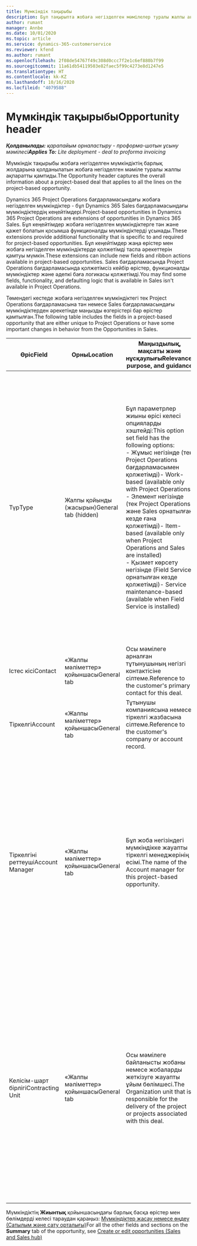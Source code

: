 ```yaml
---
title: Мүмкіндік тақырыбы
description: Бұл тақырыпта жобаға негізделген мәмілелер туралы жалпы ақпарат және жобаға негізделген мүмкіндік жолдары туралы ақпарат берілген.
author: rumant
manager: Annbe
ms.date: 10/01/2020
ms.topic: article
ms.service: dynamics-365-customerservice
ms.reviewer: kfend
ms.author: rumant
ms.openlocfilehash: 2f08de54767f49c308d0ccc7f2e1c6ef880b7f99
ms.sourcegitcommit: 11a61db54119503e82faec5f99c4273e8d1247e5
ms.translationtype: HT
ms.contentlocale: kk-KZ
ms.lasthandoff: 10/16/2020
ms.locfileid: "4079588"
---
```

# <a name="opportunity-header"></a><span data-ttu-id="7a10b-103">Мүмкіндік тақырыбы</span><span class="sxs-lookup"><span data-stu-id="7a10b-103">Opportunity header</span></span>

<span data-ttu-id="7a10b-104">_**Қолданылады:** қарапайым орналастыру - проформа-шотын ұсыну мәмілесі_</span><span class="sxs-lookup"><span data-stu-id="7a10b-104">_**Applies To:** Lite deployment - deal to proforma invoicing_</span></span>

<span data-ttu-id="7a10b-105">Мүмкіндік тақырыбы жобаға негізделген мүмкіндіктің барлық жолдарына қолданылатын жобаға негізделген мәміле туралы жалпы ақпаратты қамтиды.</span><span class="sxs-lookup"><span data-stu-id="7a10b-105">The Opportunity header captures the overall information about a project-based deal that applies to all the lines on the project-based opportunity.</span></span>

<span data-ttu-id="7a10b-106">Dynamics 365 Project Operations бағдарламасындағы жобаға негізделген мүмкіндіктер - бұл Dynamics 365 Sales бағдарламасындағы мүмкіндіктердің кеңейтімдері.</span><span class="sxs-lookup"><span data-stu-id="7a10b-106">Project-based opportunities in Dynamics 365 Project Operations are extensions of opportunities in Dynamics 365 Sales.</span></span> <span data-ttu-id="7a10b-107">Бұл кеңейтімдер жобаға негізделген мүмкіндіктерге тән және қажет болатын қосымша функционалды мүмкіндіктерді ұсынады.</span><span class="sxs-lookup"><span data-stu-id="7a10b-107">These extensions provide additional functionality that is specific to and required for project-based opportunities.</span></span> <span data-ttu-id="7a10b-108">Бұл кеңейтімдер жаңа өрістер мен жобаға негізделген мүмкіндіктерде қолжетімді таспа әрекеттерін қамтуы мүмкін.</span><span class="sxs-lookup"><span data-stu-id="7a10b-108">These extensions can include new fields and ribbon actions available in project-based opportunities.</span></span> <span data-ttu-id="7a10b-109">Sales бағдарламасында Project Operations бағдарламасында қолжетімсіз кейбір өрістер, функционалды мүмкіндіктер және әдепкі баға логикасы қолжетімді.</span><span class="sxs-lookup"><span data-stu-id="7a10b-109">You may find some fields, functionality, and defaulting logic that is available in Sales isn't available in Project Operations.</span></span>

<span data-ttu-id="7a10b-110">Төмендегі кестеде жобаға негізделген мүмкіндіктегі тек Project Operations бағдарламасына тән немесе Sales бағдарламасындағы мүмкіндіктерден әрекетінде маңызды өзгерістері бар өрістер қамтылған.</span><span class="sxs-lookup"><span data-stu-id="7a10b-110">The following table includes the fields in a project-based opportunity that are either unique to Project Operations or have some important changes in behavior from the Opportunities in Sales.</span></span>

| <span data-ttu-id="7a10b-111">**Өріс**</span><span class="sxs-lookup"><span data-stu-id="7a10b-111">**Field**</span></span> | <span data-ttu-id="7a10b-112">**Орны**</span><span class="sxs-lookup"><span data-stu-id="7a10b-112">**Location**</span></span> | <span data-ttu-id="7a10b-113">**Маңыздылық, мақсаты және нұсқаулығы**</span><span class="sxs-lookup"><span data-stu-id="7a10b-113">**Relevance, purpose, and guidance**</span></span> | <span data-ttu-id="7a10b-114">**Төменгі әсер**</span><span class="sxs-lookup"><span data-stu-id="7a10b-114">**Downstream impact**</span></span> |
| --- | --- | --- | --- |
| <span data-ttu-id="7a10b-115">Түр</span><span class="sxs-lookup"><span data-stu-id="7a10b-115">Type</span></span> | <span data-ttu-id="7a10b-116">Жалпы қойынды (жасырын)</span><span class="sxs-lookup"><span data-stu-id="7a10b-116">General tab (hidden)</span></span> | <span data-ttu-id="7a10b-117">Бұл параметрлер жиыны өрісі келесі опцияларды хэштейді:</span><span class="sxs-lookup"><span data-stu-id="7a10b-117">This option set field has the following options:</span></span></br><span data-ttu-id="7a10b-118">- Жұмыс негізінде (тек Project Operations бағдарламасымен қолжетімді)</span><span class="sxs-lookup"><span data-stu-id="7a10b-118">- Work-based (available only with Project Operations)</span></span></br><span data-ttu-id="7a10b-119">- Элемент негізінде (тек Project Operations және Sales орнатылған кезде ғана қолжетімді)</span><span class="sxs-lookup"><span data-stu-id="7a10b-119">- Item-based (available only when Project Operations and Sales are installed)</span></span></br><span data-ttu-id="7a10b-120">- Қызмет көрсету негізінде (Field Service орнатылған кезде қолжетімді)</span><span class="sxs-lookup"><span data-stu-id="7a10b-120">- Service maintenance-based (available when Field Service is installed)</span></span> | <span data-ttu-id="7a10b-121">Project Operations бағдарламасын пайдаланған кезде, бұл өрістің мәні автоматты түрде мүмкіндікті жоба негізінде жіктейтін **Жұмыс негізінде** мәніне орнатылады.</span><span class="sxs-lookup"><span data-stu-id="7a10b-121">When you use Project Operations, this field value is automatically set to **Work-based** which classifies the Opportunity as project-based.</span></span> <span data-ttu-id="7a10b-122">Осы мәміле үшін алдағы сатылым процестеріндегі барлық жобаға тән кеңейтімдер мен функционалды мүмкіндікті іске қосу үшін мүмкіндік жобаға негізделген болуы қажет.</span><span class="sxs-lookup"><span data-stu-id="7a10b-122">An Opportunity should be project-based to enable all project-specific extensions and functionality in the downstream sales process for this deal.</span></span> |
| <span data-ttu-id="7a10b-123">Істес кісі</span><span class="sxs-lookup"><span data-stu-id="7a10b-123">Contact</span></span> | <span data-ttu-id="7a10b-124">«Жалпы мәліметтер» қойыншасы</span><span class="sxs-lookup"><span data-stu-id="7a10b-124">General tab</span></span> | <span data-ttu-id="7a10b-125">Осы мәмілеге арналған тұтынушының негізгі контактісіне сілтеме.</span><span class="sxs-lookup"><span data-stu-id="7a10b-125">Reference to the customer's primary contact for this deal.</span></span> | |
| <span data-ttu-id="7a10b-126">Тіркелгі</span><span class="sxs-lookup"><span data-stu-id="7a10b-126">Account</span></span> | <span data-ttu-id="7a10b-127">«Жалпы мәліметтер» қойыншасы</span><span class="sxs-lookup"><span data-stu-id="7a10b-127">General tab</span></span> | <span data-ttu-id="7a10b-128">Тұтынушы компаниясына немесе тіркелгі жазбасына сілтеме.</span><span class="sxs-lookup"><span data-stu-id="7a10b-128">Reference to the customer's company or account record.</span></span> | |
| <span data-ttu-id="7a10b-129">Тіркелгіні реттеуші</span><span class="sxs-lookup"><span data-stu-id="7a10b-129">Account Manager</span></span> | <span data-ttu-id="7a10b-130">«Жалпы мәліметтер» қойыншасы</span><span class="sxs-lookup"><span data-stu-id="7a10b-130">General tab</span></span> | <span data-ttu-id="7a10b-131">Бұл жоба негізіндегі мүмкіндікке жауапты тіркелгі менеджерінің есімі.</span><span class="sxs-lookup"><span data-stu-id="7a10b-131">The name of the Account manager for this project-based opportunity.</span></span> | <span data-ttu-id="7a10b-132">Тіркелгі менеджері осы жобаны аяқтау арқылы тұтынушымен қарым-қатынасты басқаруға жауапты.</span><span class="sxs-lookup"><span data-stu-id="7a10b-132">The Account manager is responsible for managing the relationship with the customer through the completion of this project.</span></span> <span data-ttu-id="7a10b-133">Тіркелгі менеджерімен байланыстырылған тіркелетін ресурстардың жазбасына сүйене отырып, келісім-шарт бірлігі әдепкі мәнді қабылдайды.</span><span class="sxs-lookup"><span data-stu-id="7a10b-133">Based on the bookable resource record tied to the Account manager, the contracting unit is defaulted.</span></span> |
| <span data-ttu-id="7a10b-134">Келісім-шарт бірлігі</span><span class="sxs-lookup"><span data-stu-id="7a10b-134">Contracting Unit</span></span> | <span data-ttu-id="7a10b-135">«Жалпы мәліметтер» қойыншасы</span><span class="sxs-lookup"><span data-stu-id="7a10b-135">General tab</span></span> | <span data-ttu-id="7a10b-136">Осы мәмілеге байланысты жобаны немесе жобаларды жеткізуге жауапты ұйым бөлімшесі.</span><span class="sxs-lookup"><span data-stu-id="7a10b-136">The Organization unit that is responsible for the delivery of the project or projects associated with this deal.</span></span> | <span data-ttu-id="7a10b-137">Келісім-шарт бөлімшесі - бұл мәміле жабылғаннан кейін жоба(лар)ды аяқтайтын компанияның бөлімі.</span><span class="sxs-lookup"><span data-stu-id="7a10b-137">The contracting unit is the division of the company that will complete the project(s) after the deal is closed.</span></span> <span data-ttu-id="7a10b-138">Әрбір келісім-шартқа отыратын бөлімшенің валютасы бар және ол валюта жоба барысында болжалды және нақты құн туралы есеп беру үшін қолданылады.</span><span class="sxs-lookup"><span data-stu-id="7a10b-138">Every contracting unit has a currency, and this currency is used to report estimated and actual costs incurred during the project.</span></span> |

<span data-ttu-id="7a10b-139">Мүмкіндіктің **Жиынтық** қойыншасындағы барлық басқа өрістер мен бөлімдерді келесі тараудан қараңыз: [Мүмкіндіктер жасау немесе өңдеу (Сатылым және сату орталығы)](https://docs.microsoft.com/dynamics365/sales-enterprise/create-edit-opportunity-sales)</span><span class="sxs-lookup"><span data-stu-id="7a10b-139">For all the other fields and sections on the **Summary** tab of the opportunity, see [Create or edit opportunities (Sales and Sales hub)](https://docs.microsoft.com/dynamics365/sales-enterprise/create-edit-opportunity-sales)</span></span>
